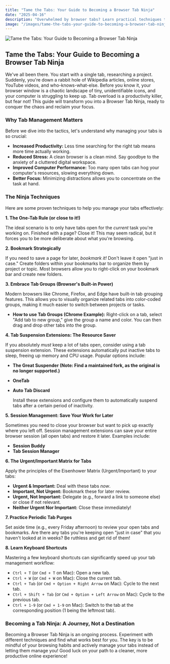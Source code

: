 ```yaml
---
title: "Tame the Tabs: Your Guide to Becoming a Browser Tab Ninja"
date: "2025-04-16"
description: "Overwhelmed by browser tabs? Learn practical techniques to manage tab overload and boost your productivity."
image: "/images/tame-the-tabs-your-guide-to-becoming-a-browser-tab-ninja.png" 
---
```


![Tame the Tabs: Your Guide to Becoming a Browser Tab Ninja](/images/tame-the-tabs-your-guide-to-becoming-a-browser-tab-ninja.png)

## Tame the Tabs: Your Guide to Becoming a Browser Tab Ninja

We've all been there. You start with a single tab, researching a project. Suddenly, you're down a rabbit hole of Wikipedia articles, online stores, YouTube videos, and who-knows-what-else. Before you know it, your browser window is a chaotic landscape of tiny, unidentifiable icons, and your computer is struggling to keep up. Tab overload is a productivity killer, but fear not! This guide will transform you into a Browser Tab Ninja, ready to conquer the chaos and reclaim your focus.

### Why Tab Management Matters

Before we dive into the tactics, let's understand why managing your tabs is so crucial:

*   **Increased Productivity:** Less time searching for the right tab means more time actually working.
*   **Reduced Stress:** A clean browser is a clean mind. Say goodbye to the anxiety of a cluttered digital workspace.
*   **Improved Computer Performance:** Too many open tabs can hog your computer's resources, slowing everything down.
*   **Better Focus:** Minimizing distractions allows you to concentrate on the task at hand.

### The Ninja Techniques

Here are some proven techniques to help you manage your tabs effectively:

**1. The One-Tab Rule (or close to it!)**

The ideal scenario is to only have tabs open for the *current* task you're working on.  Finished with a page? Close it!  This may seem radical, but it forces you to be more deliberate about what you're browsing.

**2. Bookmark Strategically**

If you need to save a page for later, *bookmark it!* Don't leave it open "just in case."  Create folders within your bookmarks bar to organize them by project or topic. Most browsers allow you to right-click on your bookmark bar and create new folders.

**3. Embrace Tab Groups (Browser's Built-in Power)**

Modern browsers like Chrome, Firefox, and Edge have built-in tab grouping features.  This allows you to visually organize related tabs into color-coded groups, making it much easier to switch between projects or tasks.

*   **How to use Tab Groups (Chrome Example):** Right-click on a tab, select "Add tab to new group," give the group a name and color. You can then drag and drop other tabs into the group.

**4. Tab Suspension Extensions: The Resource Saver**

If you absolutely *must* keep a lot of tabs open, consider using a tab suspension extension. These extensions automatically put inactive tabs to sleep, freeing up memory and CPU usage. Popular options include:

*   **The Great Suspender (Note: Find a maintained fork, as the original is no longer supported.)**
*   **OneTab**
*   **Auto Tab Discard**

    Install these extensions and configure them to automatically suspend tabs after a certain period of inactivity.

**5. Session Management: Save Your Work for Later**

Sometimes you need to close your browser but want to pick up exactly where you left off.  Session management extensions can save your entire browser session (all open tabs) and restore it later. Examples include:

*   **Session Buddy**
*   **Tab Session Manager**

**6. The Urgent/Important Matrix for Tabs**

Apply the principles of the Eisenhower Matrix (Urgent/Important) to your tabs:

*   **Urgent & Important:** Deal with these tabs *now*.
*   **Important, Not Urgent:** Bookmark these for later review.
*   **Urgent, Not Important:** Delegate (e.g., forward a link to someone else) or close if not relevant.
*   **Neither Urgent Nor Important:** Close these immediately!

**7. Practice Periodic Tab Purges**

Set aside time (e.g., every Friday afternoon) to review your open tabs and bookmarks.  Are there any tabs you're keeping open "just in case" that you haven't looked at in weeks?  Be ruthless and get rid of them!

**8. Learn Keyboard Shortcuts**

Mastering a few keyboard shortcuts can significantly speed up your tab management workflow:

*   `Ctrl + T` (or `Cmd + T` on Mac): Open a new tab.
*   `Ctrl + W` (or `Cmd + W` on Mac): Close the current tab.
*   `Ctrl + Tab` (or `Cmd + Option + Right Arrow` on Mac): Cycle to the next tab.
*   `Ctrl + Shift + Tab` (or `Cmd + Option + Left Arrow` on Mac): Cycle to the previous tab.
*   `Ctrl + 1-9` (or `Cmd + 1-9` on Mac): Switch to the tab at the corresponding position (1 being the leftmost tab).

### Becoming a Tab Ninja: A Journey, Not a Destination

Becoming a Browser Tab Ninja is an ongoing process. Experiment with different techniques and find what works best for you. The key is to be mindful of your browsing habits and actively manage your tabs instead of letting them manage you! Good luck on your path to a cleaner, more productive online experience!
